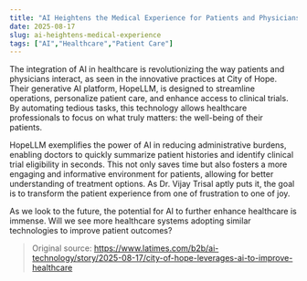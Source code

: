 ```yaml
---
title: "AI Heightens the Medical Experience for Patients and Physicians"
date: 2025-08-17
slug: ai-heightens-medical-experience
tags: ["AI","Healthcare","Patient Care"]
---
```


The integration of AI in healthcare is revolutionizing the way patients and physicians interact, as seen in the innovative practices at City of Hope. Their generative AI platform, HopeLLM, is designed to streamline operations, personalize patient care, and enhance access to clinical trials. By automating tedious tasks, this technology allows healthcare professionals to focus on what truly matters: the well-being of their patients.

HopeLLM exemplifies the power of AI in reducing administrative burdens, enabling doctors to quickly summarize patient histories and identify clinical trial eligibility in seconds. This not only saves time but also fosters a more engaging and informative environment for patients, allowing for better understanding of treatment options. As Dr. Vijay Trisal aptly puts it, the goal is to transform the patient experience from one of frustration to one of joy.

As we look to the future, the potential for AI to further enhance healthcare is immense. Will we see more healthcare systems adopting similar technologies to improve patient outcomes?
> Original source: https://www.latimes.com/b2b/ai-technology/story/2025-08-17/city-of-hope-leverages-ai-to-improve-healthcare